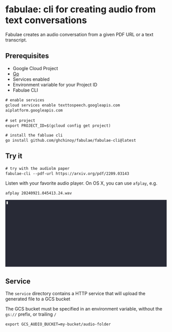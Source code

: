 # fabulae: cli for creating audio from text conversations

Fabulae creates an audio conversation from a given PDF URL or a text transcript.


## Prerequisites

* Google Cloud Project
* [Go](https://go.dev/doc/install)
* Services enabled
* Environment variable for your Project ID
* Fabulae CLI

```
# enable services
gcloud services enable texttospeech.googleapis.com aiplatform.googleapis.com

# set project
export PROJECT_ID=$(gcloud config get project)
```

```
# install the fabluae cli
go install github.com/ghchinoy/fabulae/fabulae-cli@latest
```

## Try it

```
# try with the audiolm paper
fabulae-cli --pdf-url https://arxiv.org/pdf/2209.03143
```

Listen with your favorite audio player. On OS X, you can use `afplay`, e.g.

```
afplay 20240921.045413.24.wav
```


![](./assets/fabulae-usage.gif)


## Service

The `service` directory contains a HTTP service that will upload the generated file to a GCS bucket

The GCS bucket must be specified in an environment variable, without the `gs://` prefix, or trailing `/`

```
export GCS_AUDIO_BUCKET=my-bucket/audio-folder
```